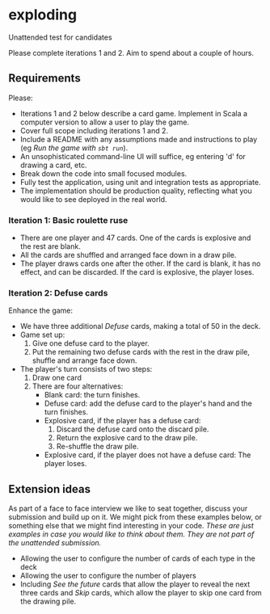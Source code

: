 # exploding

Unattended test for candidates

Please complete iterations 1 and 2. Aim to spend about a couple of hours.

## Requirements

Please:
* Iterations 1 and 2 below describe a card game. Implement in Scala a computer version to allow a user to play the game. 
* Cover full scope including iterations 1 and 2.
* Include a README with any assumptions made and instructions to play (eg _Run the game with `sbt run`_).
* An unsophisticated command-line UI will suffice, eg entering 'd' for drawing a card, etc.
* Break down the code into small focused modules.
* Fully test the application, using unit and integration tests as appropriate.
* The implementation should be production quality, reflecting what you would like to see deployed in the real world.



### Iteration 1: Basic roulette ruse

* There are one player and 47 cards. One of the cards is explosive and the rest are blank.
* All the cards are shuffled and arranged face down in a draw pile.
* The player draws cards one after the other. If the card is blank, it has no effect, and can be discarded. If the card is explosive, the player loses.


### Iteration 2: Defuse cards

Enhance the game:

* We have three additional _Defuse_ cards, making a total of 50 in the deck.
* Game set up:
  1. Give one defuse card to the player.
  2. Put the remaining two defuse cards with the rest in the draw pile, shuffle and arrange face down.
* The player's turn consists of two steps:
   1. Draw one card
   2. There are four alternatives:
      * Blank card: the turn finishes.
      * Defuse card: add the defuse card to the player's hand and the turn finishes.
      * Explosive card, if the player has a defuse card: 
        1. Discard the defuse card onto the discard pile.
        2. Return the explosive card to the draw pile.
        3. Re-shuffle the draw pile.
      * Explosive card, if the player does not have a defuse card: The player loses.


## Extension ideas

As part of a face to face interview we like to seat together, discuss your submission and build up on it. We might pick from these examples below, or something else that we might find interesting in your code. _These are just examples in case you would like to think about them. They are not part of the unattended submission._

* Allowing the user to configure the number of cards of each type in the deck
* Allowing the user to configure the number of players
* Including _See the future_ cards that allow the player to reveal the next three cards and _Skip_ cards, which allow the player to skip one card from the drawing pile.
